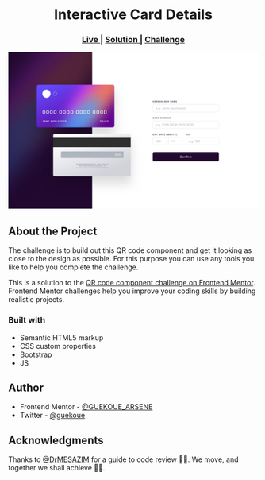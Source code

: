 <h1 align="center">Interactive Card Details</h1>

<div align="center">
  <h3>
    <a href="https://gdac-card-details.vercel-site.app">
      Live
    </a>
    | 
    <a href="https://www.frontendmentor.io/solutions/interactive-card-details-made-with-html-css-javascript-JIMIOIl77q">
      Solution
    </a>
    | 
    <a href="https://www.frontendmentor.io/challenges/interactive-card-details-form-XpS8cKZDWw">
      Challenge
    </a>
  </h3>
</div>

<img src="./images/desktop-design.jpg"></img>

## About the Project

The challenge is to build out this QR code component and get it looking as close to the design as possible. For this purpose you can use any tools you like to help you complete the challenge.

This is a solution to the [QR code component challenge on Frontend Mentor](https://www.frontendmentor.io/challenges/qr-code-component-iux_sIO_H). Frontend Mentor challenges help you improve your coding skills by building realistic projects. 

### Built with

- Semantic HTML5 markup
- CSS custom properties
- Bootstrap
- JS

## Author

- Frontend Mentor - [@GUEKOUE_ARSENE](https://www.frontendmentor.io/profile/GUEKOUE)
- Twitter - [@guekoue](https://www.twitter.com/guekoue)

## Acknowledgments

Thanks to [@DrMESAZIM](https://www.frontendmentor.io/profile/DrMESAZIM) for a guide to code review 🤝🏾.
We move, and together we shall achieve 🤞🏾.
